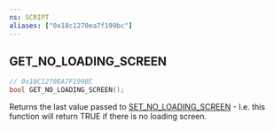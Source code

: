 ```yaml
---
ns: SCRIPT
aliases: ["0x18c1270ea7f199bc"]
---
```

## GET_NO_LOADING_SCREEN

```c
// 0x18C1270EA7F199BC
bool GET_NO_LOADING_SCREEN();
```

Returns the last value passed to [SET_NO_LOADING_SCREEN](#_0x5262CC1995D07E09) - I.e. this function will return TRUE if there is no loading screen.

